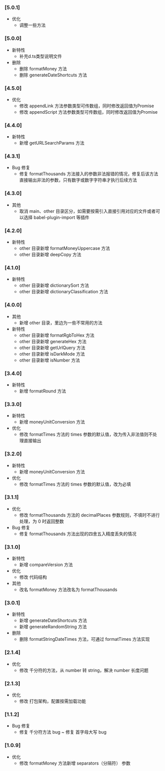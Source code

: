 ### [5.0.1]
-   优化
    -   调整一些方法

### [5.0.0]
-   新特性
    -   补充d.ts类型说明文件
-   删除
    -   删除 formatMoney 方法
    -   删除 generateDateShortcuts 方法

### [4.5.0]
-   优化
    -   修改 appendLink 方法参数类型可传数组，同时修改返回值为Promise
    -   修改 appendScript 方法参数类型可传数组，同时修改返回值为Promise

### [4.4.0]
-   新特性
    -   新增 getURLSearchParams 方法

### [4.3.1]
-   Bug 修复
    -   修复 formatThousands 方法接入的参数非法报错的情况，修复后该方法直接输出非法的参数，只有数字或数字字符串才执行后续方法

### [4.3.0]
-   其他
    -   取消 main、other 目录区分，如需要按需引入直接引用对应的文件或者可以选择 babel-plugin-import 等插件

### [4.2.0]
-   新特性
    -   other 目录新增 formatMoneyUppercase 方法
    -   other 目录新增 deepCopy 方法

### [4.1.0]
-   新特性
    -   other 目录新增 dictionarySort 方法
    -   other 目录新增 dictionaryClassification 方法

### [4.0.0]
-   其他
    -   新增 other 目录，里边为一些不常用的方法
-   新特性
    -   other 目录新增 formatRgbToHex 方法
    -   other 目录新增 generateHex 方法
    -   other 目录新增 getUrlQuery 方法
    -   other 目录新增 isDarkMode 方法
    -   other 目录新增 isNumber 方法

### [3.4.0]
-   新特性
    -   新增 formatRound 方法

### [3.3.0]
-   新特性
    -   新增 moneyUnitConversion 方法
-   优化
    -   修改 formatTimes 方法的 times 参数的默认值，改为传入非法值则不处理直接输出

### [3.2.0]
-   新特性
    -   新增 moneyUnitConversion 方法
-   优化
    -   修改 formatTimes 方法的 times 参数的默认值，改为必填

### [3.1.1]
-   优化
    -   修改 formatThousands 方法的 decimalPlaces 参数规则，不填时不进行处理，为 0 时返回整数
-   Bug 修复
    -   修复 formatThousands 方法出现的四舍五入精度丢失的情况

### [3.1.0]
-   新特性
    -   新增 compareVersion 方法
-   优化
    -   修改 代码结构
-   其他
    -   改名 formatMoney 方法改名为 formatThousands

### [3.0.1]
-   新特性
    -   新增 generateDateShortcuts 方法
    -   新增 generateRandomString 方法
-   删除
    -   删除 formatStringDateTimes 方法，可通过 formatTimes 方法实现

### [2.1.4]
-   优化
    -   修改 千分符的方法，从 number 转 string，解决 number 长度问题

### [2.1.3]
-   优化
    -   修改 打包架构，配置按需加载功能

### [1.1.2]
-   Bug 修复
    -   修复 千分符方法 bug ~ 修复 首字母大写 bug

### [1.0.9]
-   优化
    -   修改 formatMoney 方法新增 separators（分隔符） 参数
